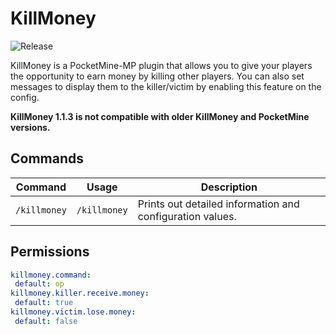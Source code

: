 # KillMoney
![Release](https://img.shields.io/badge/release-v1.1.3-blue.svg)

KillMoney is a PocketMine-MP plugin that allows you to give your players the opportunity to earn money by killing other players. You can also set messages to display them to the killer/victim by enabling this feature on the config.

**KillMoney 1.1.3 is not compatible with older KillMoney and PocketMine versions.**

## Commands
| Command | Usage | Description |
| ------- | ----- | ----------- |
| `/killmoney` | `/killmoney` | Prints out detailed information and configuration values. |

## Permissions
```yaml
killmoney.command:
 default: op
killmoney.killer.receive.money:
 default: true
killmoney.victim.lose.money:
 default: false
```
